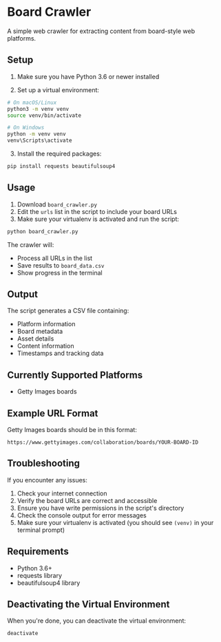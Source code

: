 # Board Crawler

A simple web crawler for extracting content from board-style web platforms.

## Setup

1. Make sure you have Python 3.6 or newer installed

2. Set up a virtual environment:

```bash
# On macOS/Linux
python3 -m venv venv
source venv/bin/activate

# On Windows
python -m venv venv
venv\Scripts\activate
```

3. Install the required packages:

```bash
pip install requests beautifulsoup4
```

## Usage

1. Download `board_crawler.py`
2. Edit the `urls` list in the script to include your board URLs
3. Make sure your virtualenv is activated and run the script:

```bash
python board_crawler.py
```

The crawler will:
- Process all URLs in the list
- Save results to `board_data.csv`
- Show progress in the terminal

## Output

The script generates a CSV file containing:
- Platform information
- Board metadata
- Asset details
- Content information
- Timestamps and tracking data

## Currently Supported Platforms

- Getty Images boards

## Example URL Format

Getty Images boards should be in this format:
```
https://www.gettyimages.com/collaboration/boards/YOUR-BOARD-ID
```

## Troubleshooting

If you encounter any issues:
1. Check your internet connection
2. Verify the board URLs are correct and accessible
3. Ensure you have write permissions in the script's directory
4. Check the console output for error messages
5. Make sure your virtualenv is activated (you should see `(venv)` in your terminal prompt)

## Requirements

- Python 3.6+
- requests library
- beautifulsoup4 library

## Deactivating the Virtual Environment

When you're done, you can deactivate the virtual environment:

```bash
deactivate
```